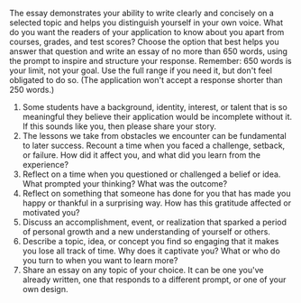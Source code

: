 The essay demonstrates your ability to write clearly and concisely on a selected topic and helps you distinguish yourself in your own voice. What do you want the readers of your application to know about you apart from courses, grades, and test scores? Choose the option that best helps you answer that question and write an essay of no more than 650 words, using the prompt to inspire and structure your response. Remember: 650 words is your limit, not your goal. Use the full range if you need it, but don't feel obligated to do so. (The application won't accept a response shorter than 250 words.)

1. Some students have a background, identity, interest, or talent that is so meaningful they believe their application would be incomplete without it. If this sounds like you, then please share your story.
2. The lessons we take from obstacles we encounter can be fundamental to later success. Recount a time when you faced a challenge, setback, or failure. How did it affect you, and what did you learn from the experience?
3. Reflect on a time when you questioned or challenged a belief or idea. What prompted your thinking? What was the outcome?
4. Reflect on something that someone has done for you that has made you happy or thankful in a surprising way. How has this gratitude affected or motivated you?
5. Discuss an accomplishment, event, or realization that sparked a period of personal growth and a new understanding of yourself or others.
6. Describe a topic, idea, or concept you find so engaging that it makes you lose all track of time. Why does it captivate you? What or who do you turn to when you want to learn more?
7. Share an essay on any topic of your choice. It can be one you've already written, one that responds to a different prompt, or one of your own design.